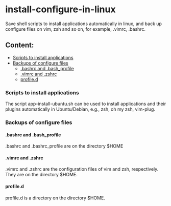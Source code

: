# install-configure-in-linux
Save shell scripts to install applications automatically in linux, and back up configure files on vim, zsh and so on, for example, .vimrc, .bashrc. 
## Content:
- [Scripts to install applications](#Scripts-to-install-applications)
- [Backups of configure files](#Backups-of-configure-files)
  - [.bashrc and .bash_profile](#.bashrc-and-.bash_profile)
  - [.vimrc and .zshrc](#.vimrc-and-.zshrc)
  - [profile.d](#profile.d)

### Scripts to install applications
The script app-install-ubuntu.sh can be used to install applications and their plugins automatically in Ubuntu/Debian, e.g., zsh, oh my zsh, vim-plug.  

### Backups of configure files
#### .bashrc and .bash_profile
.bashrc and .bashrc_profile are on the directory $HOME
#### .vimrc and .zshrc
.vimrc and .zshrc are the configuration files of vim and zsh, respectively. They are on the directory $HOME.
#### profile.d
profile.d is a directory on the directory $HOME. 

